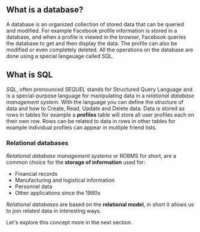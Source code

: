 ## What is a database?

A database is an organized collection of stored data that can be queried and modified. For example Facebook profile information is stored in a database, and when a profile is viewed in the browser, Facebook queries the database to get and then display the data. The profile can also be modified or even completely deleted. All the operations on the database are done using a special langauage called SQL.

## What is SQL

_SQL_, often pronounced _SEQUEL_ stands for Structured Query Language and is a special-purpose language for manipulating data in a _relational database management system_. With the language you can define the structure of data and how to Create, Read, Update and Delete data. Data is stored as rows in tables for example a __profiles__ table will store all user profiles each on their own row. Rows can be related to data in rows in other tables for example individual profiles can appear in mutliple friend lists. 

### Relational databases

_Relational database management systems_ or RDBMS for short, are a common choice for the __storage of information__ used for:

- Financial records
- Manufacturing and logistical information
- Personnel data
- Other applications since the 1980s

_Relational databases_ are based on the __relational model__, in short it allows us to join related data in interesting ways. 

Let's explore this concept more in the next section.
